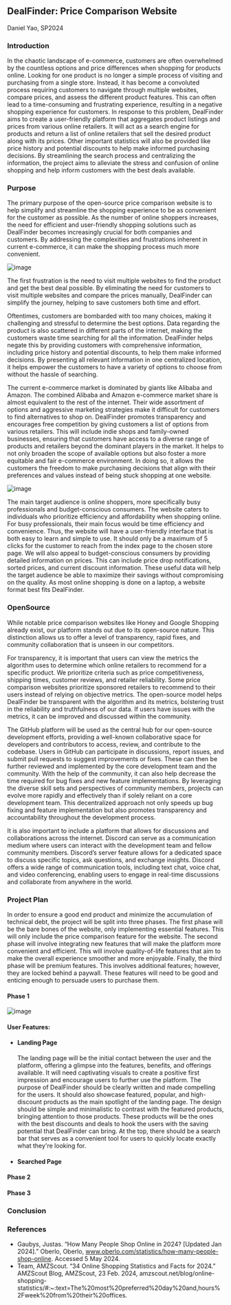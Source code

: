 ## DealFinder: Price Comparison Website
Daniel Yao, SP2024

### Introduction
In the chaotic landscape of e-commerce, customers are often overwhelmed by the countless options and price differences when shopping for products online. Looking for one product is no longer a simple process of visiting and purchasing from a single store. Instead, it has become a convoluted process requiring customers to navigate through multiple websites, compare prices, and assess the different product features. This can often lead to a time-consuming and frustrating experience, resulting in a negative shopping experience for customers. In response to this problem, DealFinder aims to create a user-friendly platform that aggregates product listings and prices from various online retailers. It will act as a search engine for products and return a list of online retailers that sell the desired product along with its prices. Other important statistics will also be provided like price history and potential discounts to help make informed purchasing decisions. By streamlining the search process and centralizing the information, the project aims to alleviate the stress and confusion of online shopping and help inform customers with the best deals available. 
### Purpose
The primary purpose of the open-source price comparison website is to help simplify and streamline the shopping experience to be as convenient for the customer as possible. As the number of online shoppers increases, the need for efficient and user-friendly shopping solutions such as DealFinder becomes increasingly crucial for both companies and customers. By addressing the complexities and frustrations inherent in current e-commerce, it can make the shopping process much more convenient. 

![image](https://github.com/OREL-group/Project-Management-SP-24/assets/87796548/aa182fc8-3b5e-4179-bdf3-e0644afd9291)

The first frustration is the need to visit multiple websites to find the product and get the best deal possible. By eliminating the need for customers to visit multiple websites and compare the prices manually, DealFinder can simplify the journey, helping to save customers both time and effort. 

Oftentimes, customers are bombarded with too many choices, making it challenging and stressful to determine the best options. Data regarding the product is also scattered in different parts of the internet, making the customers waste time searching for all the information. DealFinder helps negate this by providing customers with comprehensive information, including price history and potential discounts, to help them make informed decisions. By presenting all relevant information in one centralized location, it helps empower the customers to have a variety of options to choose from without the hassle of searching. 

The current e-commerce market is dominated by giants like Alibaba and Amazon. The combined Alibaba and Amazon e-commerce market share is almost equivalent to the rest of the internet. Their wide assortment of options and aggressive marketing strategies make it difficult for customers to find alternatives to shop on. DealFinder promotes transparency and encourages free competition by giving customers a list of options from various retailers. This will include indie shops and family-owned businesses, ensuring that customers have access to a diverse range of products and retailers beyond the dominant players in the market. It helps to not only broaden the scope of available options but also foster a more equitable and fair e-commerce environment. In doing so, it allows the customers the freedom to make purchasing decisions that align with their preferences and values instead of being stuck shopping at one website. 

![image](https://github.com/OREL-group/Project-Management-SP-24/assets/87796548/b28d6917-4705-4774-8b3d-984a3667f236)

The main target audience is online shoppers, more specifically busy professionals and budget-conscious consumers. The website caters to individuals who prioritize efficiency and affordability when shopping online. For busy professionals, their main focus would be time efficiency and convenience. Thus, the website will have a user-friendly interface that is both easy to learn and simple to use. It should only be a maximum of 5 clicks for the customer to reach from the index page to the chosen store page. We will also appeal to budget-conscious consumers by providing detailed information on prices. This can include price drop notifications, sorted prices, and current discount information. These useful data will help the target audience be able to maximize their savings without compromising on the quality. As most online shopping is done on a laptop, a website format best fits DealFinder. 

### OpenSource
While notable price comparison websites like Honey and Google Shopping already exist, our platform stands out due to its open-source nature. This distinction allows us to offer a level of transparency, rapid fixes, and community collaboration that is unseen in our competitors. 

For transparency, it is important that users can view the metrics the algorithm uses to determine which online retailers to recommend for a specific product. We prioritize criteria such as price competitiveness, shipping times, customer reviews, and retailer reliability. Some price comparison websites prioritize sponsored retailers to recommend to their users instead of relying on objective metrics. The open-source model helps DealFinder be transparent with the algorithm and its metrics, bolstering trust in the reliability and truthfulness of our data. If users have issues with the metrics, it can be improved and discussed within the community. 

The GitHub platform will be used as the central hub for our open-source development efforts, providing a well-known collaborative space for developers and contributors to access, review, and contribute to the codebase. Users in GitHub can participate in discussions, report issues, and submit pull requests to suggest improvements or fixes. These can then be further reviewed and implemented by the core development team and the community. With the help of the community, it can also help decrease the time required for bug fixes and new feature implementations. By leveraging the diverse skill sets and perspectives of community members, projects can evolve more rapidly and effectively than if solely reliant on a core development team. This decentralized approach not only speeds up bug fixing and feature implementation but also promotes transparency and accountability throughout the development process. 

It is also important to include a platform that allows for discussions and collaborations across the internet. Discord can serve as a communication medium where users can interact with the development team and fellow community members. Discord’s server feature allows for a dedicated space to discuss specific topics, ask questions, and exchange insights. Discord offers a wide range of communication tools, including text chat, voice chat, and video conferencing, enabling users to engage in real-time discussions and collaborate from anywhere in the world.

### Project Plan
In order to ensure a good end product and minimize the accumulation of technical debt, the project will be split into three phases. The first phase will be the bare bones of the website, only implementing essential features. This will only include the price comparison feature for the website. The second phase will involve integrating new features that will make the platform more convenient and efficient. This will involve quality-of-life features that aim to make the overall experience smoother and more enjoyable. Finally, the third phase will be premium features. This involves additional features; however, they are locked behind a paywall. These features will need to be good and enticing enough to persuade users to purchase them.

#### Phase 1
![image](https://github.com/OREL-group/Project-Management-SP-24/assets/87796548/faec774e-c282-4fc1-8f8b-da319f0d5e98)
#### User Features:
* #### Landing Page
    The landing page will be the initial contact between the user and the platform, offering a glimpse into the features, benefits, and offerings available. It will need captivating visuals to        create a positive first impression and encourage users to further use the platform. The purpose of DealFinder should be clearly written and made compelling for the users. It should also           showcase featured, popular, and high-discount products as the main spotlight of the landing page. The design should be simple and minimalistic to contrast with the featured products, bringing     attention to those products. These products will be the ones with the best discounts and deals to hook the users with the saving potential that DealFinder can bring. At the top, there should      be a search bar that serves as a convenient tool for users to quickly locate exactly what they're looking for. 

* #### Searched Page
  
#### Phase 2

#### Phase 3

### Conclusion      


### References     

* Gaubys, Justas. “How Many People Shop Online in 2024? [Updated Jan 2024].” Oberlo, Oberlo, www.oberlo.com/statistics/how-many-people-shop-online. Accessed 5 May 2024. 
* Team, AMZScout. “34 Online Shopping Statistics and Facts for 2024.” AMZScout Blog, AMZScout, 23 Feb. 2024, amzscout.net/blog/online-shopping-statistics/#:~:text=The%20most%20preferred%20day%20and,hours%2Fweek%20from%20their%20offices. 
